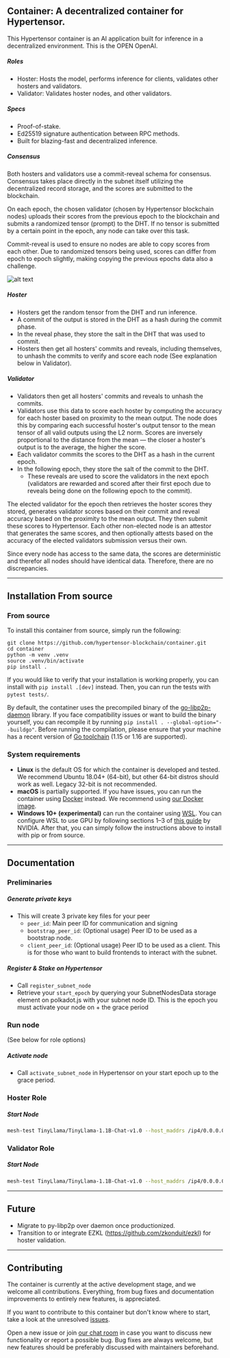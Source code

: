 ## Container: A decentralized container for Hypertensor.

This Hypertensor container is an AI application built for inference in a decentralized environment. This is the OPEN OpenAI.

##### Roles
- Hoster: Hosts the model, performs inference for clients, validates other hosters and validators.
- Validator: Validates hoster nodes, and other validators.

##### Specs
- Proof-of-stake.
- Ed25519 signature authentication between RPC methods.
- Built for blazing-fast and decentralized inference.

##### Consensus
Both hosters and validators use a commit-reveal schema for consensus. Consensus takes place directly in the subnet itself utilizing the decentralized record storage, and the scores are submitted to the blockchain.

On each epoch, the chosen validator (chosen by Hypertensor blockchain nodes) uploads their scores from the previous epoch to the blockchain and submits a randomized tensor (prompt) to the DHT. If no tensor is submitted by a certain point in the epoch, any node can take over this task.

Commit-reveal is used to ensure no nodes are able to copy scores from each other. Due to randomized tensors being used, scores can differ from epoch to epoch slightly, making copying the previous epochs data also a challenge.
 
![alt text](https://github.com/hayotensor/temp-ignore/commit-reveal-inference-subnet.png "Logo Title Text 1")

##### Hoster

- Hosters get the random tensor from the DHT and run inference.
- A commit of the output is stored in the DHT as a hash during the commit phase.
- In the reveal phase, they store the salt in the DHT that was used to commit.
- Hosters then get all hosters' commits and reveals, including themselves, to unhash the commits to verify and score each node (See explanation below in Validator).

##### Validator
- Validators then get all hosters' commits and reveals to unhash the commits.
- Validators use this data to score each hoster by computing the accuracy for each hoster based on proximity to the mean output. The node does this by comparing each successful hoster's output tensor to the mean tensor of all valid outputs using the L2 norm. Scores are inversely proportional to the distance from the mean — the closer a hoster's output is to the average, the higher the score.
- Each validator commits the scores to the DHT as a hash in the current epoch.
- In the following epoch, they store the salt of the commit to the DHT.
  - These reveals are used to score the validators in the next epoch (validators are rewarded and scored after their first epoch due to reveals being done on the following epoch to the commit).

The elected validator for the epoch then retrieves the hoster scores they stored, generates validator scores based on their commit and reveal accuracy based on the proximity to the mean output. They then submit these scores to Hypertensor. Each other non-elected node is an attestor that generates the same scores, and then optionally attests based on the accuracy of the elected validators submission versus their own.

Since every node has access to the same data, the scores are deterministic and therefor all nodes should have identical data. Therefore, there are no discrepancies.

---

## Installation From source

### From source

To install this container from source, simply run the following:

```
git clone https://github.com/hypertensor-blockchain/container.git
cd container
python -m venv .venv
source .venv/bin/activate
pip install .
```

If you would like to verify that your installation is working properly, you can install with `pip install .[dev]`
instead. Then, you can run the tests with `pytest tests/`.

By default, the contatiner uses the precompiled binary of
the [go-libp2p-daemon](https://github.com/learning-at-home/go-libp2p-daemon) library. If you face compatibility issues
or want to build the binary yourself, you can recompile it by running `pip install . --global-option="--buildgo"`.
Before running the compilation, please ensure that your machine has a recent version
of [Go toolchain](https://golang.org/doc/install) (1.15 or 1.16 are supported).

### System requirements

- __Linux__ is the default OS for which the container is developed and tested. We recommend Ubuntu 18.04+ (64-bit), but
  other 64-bit distros should work as well. Legacy 32-bit is not recommended.
- __macOS__ is partially supported.
  If you have issues, you can run the container using [Docker](https://docs.docker.com/desktop/mac/install/) instead.
  We recommend using [our Docker image](https://hub.docker.com/r/hypertensor-blockchain/mesh).
- __Windows 10+ (experimental)__ can run the container
  using [WSL](https://docs.microsoft.com/ru-ru/windows/wsl/install-win10). You can configure WSL to use GPU by
  following sections 1–3 of [this guide](https://docs.nvidia.com/cuda/wsl-user-guide/index.html) by NVIDIA. After
  that, you can simply follow the instructions above to install with pip or from source.

---

## Documentation

### Preliminaries

##### Generate private keys

  - This will create 3 private key files for your peer
      - `peer_id`: Main peer ID for communication and signing
      - `bootstrap_peer_id`: (Optional usage) Peer ID to be used as a bootstrap node.
      - `client_peer_id`: (Optional usage) Peer ID to be used as a client. This is for those who want to build frontends to interact with the subnet.

##### Register & Stake on Hypertensor
  - Call `register_subnet_node`
  - Retrieve your `start_epoch` by querying your SubnetNodesData storage element on polkadot.js with your subnet node ID. This is the epoch you must activate your node on + the grace period

### Run node 
(See below for role options)

##### Activate node
  - Call `activate_subnet_node` in Hypertensor on your start epoch up to the grace period.

### Hoster Role
##### Start Node
```bash
mesh-test TinyLlama/TinyLlama-1.1B-Chat-v1.0 --host_maddrs /ip4/0.0.0.0/tcp/31330 /ip4/0.0.0.0/udp/31330/quic --announce_maddrs /ip4/{IP}/tcp/{PORT} /ip4/{IP}/udp/{PORT}/quic --new_swarm --hoster --identity_path {PRIVATE_KEY_PATH} --subnet_id {SUBNET_ID} --subnet_node_id {SUBNET_NODE_ID}
```

### Validator Role
##### Start Node
```bash
mesh-test TinyLlama/TinyLlama-1.1B-Chat-v1.0 --host_maddrs /ip4/0.0.0.0/tcp/31330 /ip4/0.0.0.0/udp/31330/quic --announce_maddrs /ip4/{IP}/tcp/{PORT} /ip4/{IP}/udp/{PORT}/quic --new_swarm --hoster --identity_path {PRIVATE_KEY_PATH}
```

---

## Future

- Migrate to py-libp2p over daemon once productionized.
- Transition to or integrate EZKL	(https://github.com/zkonduit/ezkl) for hoster validation.

---

## Contributing

The container is currently at the active development stage, and we welcome all contributions. Everything, from bug fixes and documentation improvements to entirely new features, is appreciated.

If you want to contribute to this container but don't know where to start, take a look at the unresolved [issues](https://github.com/hypertensor-blockchain/container/issues). 

Open a new issue or join [our chat room](https://discord.gg/bY7NUEweQp) in case you want to discuss new functionality or report a possible bug. Bug fixes are always welcome, but new features should be preferably discussed with maintainers beforehand.